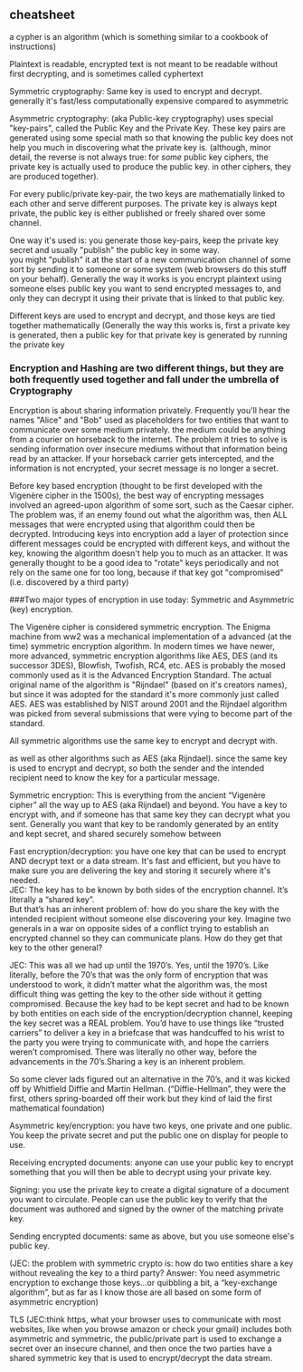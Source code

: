 ## cheatsheet

a cypher is an algorithm (which is something similar to a cookbook of instructions)

Plaintext is readable, encrypted text is not meant to be readable without first decrypting, and is sometimes called cyphertext

Symmetric cryptography:  Same key is used to encrypt and decrypt.  generally it's fast/less computationally expensive compared to asymmetric

Asymmetric cryptography: (aka Public-key cryptography) uses special "key-pairs", called the Public Key and the Private Key.  These key pairs
are generated using some special math so that knowing the public key does not help you much in discovering what the private key is. (although, minor detail,
the reverse is not always true: for *some* public key ciphers, the private key is actually used to produce the public key. in other
ciphers, they are produced together). 

For every public/private key-pair, the two keys are mathematially linked to each other and serve different purposes.  The private
key is always kept private, the public key is either published or freely shared over some channel.

One way it's used is: you generate those key-pairs, keep the private key secret and usually "publish" the public key in some way.  
you might "publish" it at the start of a new communication channel of some sort by sending it to someone or some system (web browsers do this stuff
on your behalf).  Generally the way it works is you encrypt plaintext using someone elses public key you want to send encrypted messages to, and only they
can decrypt it using their private that is linked to that public key.




Different keys are used to encrypt and decrypt, and those keys are tied together mathematically
(Generally the way this works is, first a private key is generated, then a public key for that private key is generated by running the private key



### Encryption and Hashing are two different things, but they are both frequently used together and fall under the umbrella of Cryptography

Encryption is about sharing information privately.  Frequently you'll hear the names "Alice" and "Bob" used as placeholders for two
entities that want to communicate over some medium privately.  the medium could be anything from a courier on horseback to the internet.
The problem it tries to solve is sending information over insecure mediums without that information being read by an attacker.  If your
horseback carrier gets intercepted, and the information is not encrypted, your secret message is no longer a secret.

Before key based encryption (thought to be first developed with the Vigenère cipher in the 1500s), the best way of encrypting messages
involved an agreed-upon algorithm of some sort, such as the Caesar cipher.  The problem was, if an enemy found out what the
algorithm was, then ALL messages that were encrypted using that algorithm could then be decrypted.  Introducing keys into encryption
add a layer of protection since different messages could be encrypted with different keys, and without the key, knowing the algorithm
doesn't help you to much as an attacker.  It was generally thought to be a good idea to "rotate" keys periodically and not rely on the same
one for too long, because if that key got "compromised" (i.e. discovered by a third party)

###Two major types of encryption in use today: Symmetric and Asymmetric (key) encryption.

The Vigenère cipher is considered symmetric encryption. The Enigma machine from ww2 was a mechanical implementation of a 
advanced (at the time) symmetric encryption algorithm.  In modern times we have newer, more advanced, symmetric encryption
algorithms like AES, DES (and its successor 3DES), Blowfish, Twofish, RC4, etc.  AES is probably the mosed commonly used as it is the
Advanced Encryption Standard.  The actual original name of the algorithm is "Rijndael" (based on it's creators names), but since it was adopted
for the standard it's more commonly just called AES.  AES was established by NIST around 2001 and the Rijndael algorithm was picked
from several submissions that were vying to become part of the standard.

All symmetric algorithms use the same key to encrypt and decrypt with.

as well as other algorithms such as  AES (aka Rijndael). since the same key is used to encrypt and decrypt, so both the
sender and the intended recipient need to know the key for a particular message.    

Symmetric encryption: This is everything from the ancient “Vigenère cipher” all the way up to AES (aka Rijndael) and beyond. You have a key to encrypt with,
and if someone has that same key they can decrypt what you sent. Generally you want that key to be randomly generated by an entity and kept secret, and
shared securely somehow between 

Fast encryption/decryption: you have one key that can be used to encrypt AND 
decrypt text or a data stream. It's fast and efficient, but you have to make sure you are delivering the key and storing it securely where it's needed.  
JEC: The key has to be known by both sides of the encryption channel.  It’s literally a “shared key”.   
But that’s has an inherent problem of: how do you share the key with the intended recipient without someone else discovering your key.  Imagine two generals in a war on opposite sides of a conflict trying to establish an encrypted channel so they can communicate plans.  How do they get that key to the other general?

JEC: This was all we had up until the 1970’s.  Yes, until the 1970’s.  Like literally, before the 70’s that was the only form of encryption that was understood to work, it didn’t matter what the algorithm was, the most difficult thing was getting the key to the other side without it getting compromised.  Because the key had to be kept secret and had to be known by both entities on each side of the encryption/decryption channel, keeping the key secret was a REAL problem.   You’d have to use things like “trusted carriers” to deliver a key in a briefcase that was handcuffed to his wrist to the party you were trying to communicate with, and hope the carriers weren’t compromised.  There was literally no other way, before the advancements in the 70’s.Sharing a key is an inherent problem.

So some clever lads figured out an alternative in the 70’s, and it was kicked off by Whitfield Diffie and Martin Hellman.   (“Diffie-Hellman”, they were the first, others spring-boarded off their work but they kind of laid the first mathematical foundation)


Asymmetric key/encryption: 
you have two keys, one private and one public. You keep the private secret and put the public one on display for people to use.   



Receiving encrypted documents: anyone can use your public key to encrypt something that you will then be able to decrypt using your private key. 

Signing: you use the private key to create a digital signature of a document you want to circulate. People can use the public key to verify that the document was authored and signed by the owner of the matching private key. 


Sending encrypted documents: same as above, but you use someone else's public key. 



(JEC: the problem with symmetric crypto is: how do two entities share a key without revealing the key to a third party?  Answer: You need asymmetric encryption to exchange those keys…or quibbling a bit, a “key-exchange algorithm”,  but as far as I know those are all based on some form of asymmetric encryption) 

TLS (JEC:think https, what your browser uses to communicate with most websites, like when you browse amazon or check your gmail) includes both asymmetric and symmetric, the public/private part is used to exchange a secret over an insecure channel, and then once the two parties have a shared symmetric key that is used to encrypt/decrypt the data stream. 
